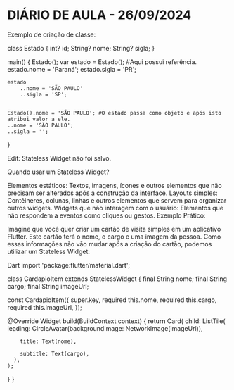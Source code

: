 <h1>DIÁRIO DE AULA - 26/09/2024</h1>

Exemplo de criação de classe:

class Estado {
    int? id;
    String? nome;
    String? sigla;
}

main() {
    Estado();
    var estado = Estado(); #Aqui possui referência.
    estado.nome = 'Paraná';
    estado.sigla = 'PR';

    estado
        ..nome = 'SÃO PAULO'
        ..sigla = 'SP';


    Estado().nome = 'SÃO PAULO'; #O estado passa como objeto e após isto atribui valor a ele.
    ..nome = 'SÃO PAULO';
    ..sigla = '';
}

Edit: Stateless Widget não foi salvo.

Quando usar um Stateless Widget?

Elementos estáticos: Textos, imagens, ícones e outros elementos que não precisam ser alterados após a construção da interface.
Layouts simples: Contêineres, colunas, linhas e outros elementos que servem para organizar outros widgets.
Widgets que não interagem com o usuário: Elementos que não respondem a eventos como cliques ou gestos.
Exemplo Prático:

Imagine que você quer criar um cartão de visita simples em um aplicativo Flutter. Este cartão terá o nome, o cargo e uma imagem da pessoa. Como essas informações não vão mudar após a criação do cartão, podemos utilizar um Stateless Widget:

Dart
import 'package:flutter/material.dart';

class CardapioItem extends StatelessWidget {
  final String nome;
  final String cargo;
  final String imageUrl;

  const CardapioItem({
    super.key,
    required this.nome,
    required this.cargo,
    required this.imageUrl,
  });

  @Override
  Widget build(BuildContext context) {
    return Card(
      child: ListTile(
        leading: CircleAvatar(backgroundImage: NetworkImage(imageUrl)),   

        title: Text(nome),   

        subtitle: Text(cargo),
      ),
    );
  }
}

